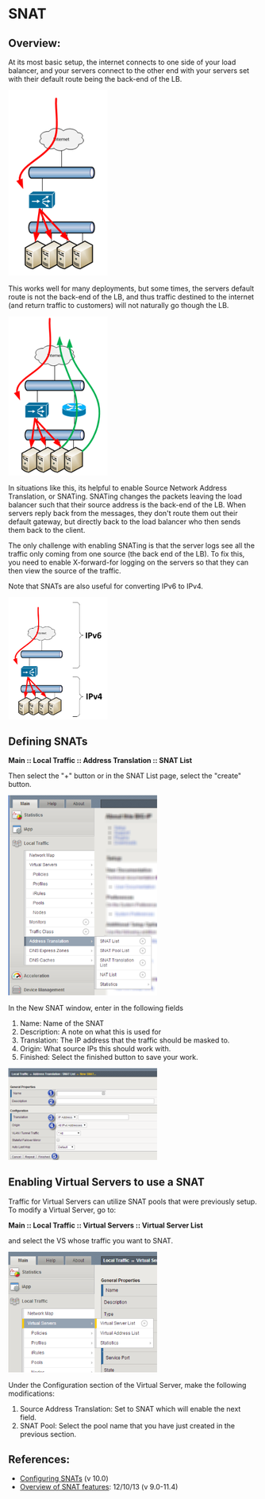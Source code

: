 # SNAT

## Overview: 
At its most basic setup, the internet connects to one side of your load balancer, and your servers connect to the other end with your servers set with their default route being the back-end of the LB.  

<img src="img/snat01.png" width="200" alt=""> 

This works well for many deployments, but some times, the servers default route is not the back-end of the LB, and thus traffic destined to the internet (and return traffic to customers) will not naturally go though the LB.  

<img src="img/snat02.png" width="200" alt=""> 

In situations like this, its helpful to enable Source Network Address Translation, or SNATing.  SNATing changes the packets leaving the load balancer such that their source address is the back-end of the LB.  When servers reply back from the messages, they don't route them out their default gateway, but directly back to the load balancer who then sends them back to the client.  

The only challenge with enabling SNATing is that the server logs see all the traffic only coming from one source (the back end of the LB).  To fix this, you need to enable X-forward-for logging on the servers so that they can then view the source of the traffic.  

Note that SNATs are also useful for converting IPv6 to IPv4. 

<img src="img/snat03.png" width="200" alt=""> 

## Defining SNATs

**Main :: Local Traffic  :: Address Translation :: SNAT List**

Then select the "+" button or in the SNAT List page, select the "create" button.  

<img src="img/snat04.png" width="300" alt=""> 

In the New SNAT window, enter in the following fields

1. Name: Name of the SNAT
2. Description: A note on what this is used for
3. Translation:  The IP address that the traffic should be masked to.
4. Origin: What source IPs this should work with.  
5. Finished: Select the finished button to save your work.  

<img src="img/snat05.png" width="300" alt=""> 

## Enabling Virtual Servers to use a SNAT
Traffic for Virtual Servers can utilize SNAT pools that were previously setup.  To modify a Virtual Server, go to: 

**Main :: Local Traffic :: Virtual Servers :: Virtual Server List**

and select the VS whose traffic you want to SNAT. 

<img src="img/snat06.png" width="300" alt=""> 

Under the Configuration section of the Virtual Server, make the following modifications: 

1. Source Address Translation: Set to SNAT which will enable the next field.  
2. SNAT Pool: Select the pool name that you have just created in the previous section. 


## References: 
- [Configuring SNATs](http://support.f5.com/kb/en-us/products/big-ip_ltm/manuals/product/ltm_configuration_guide_10_0_0/ltm_snat.html) (v 10.0)
- [Overview of SNAT features](http://support.f5.com/kb/en-us/solutions/public/7000/800/sol7820.html): 12/10/13 (v 9.0-11.4)